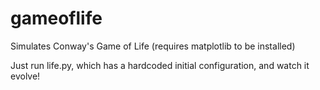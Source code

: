 # gameoflife
Simulates Conway's Game of Life (requires matplotlib to be installed)

Just run life.py, which has a hardcoded initial configuration, and watch it evolve!
